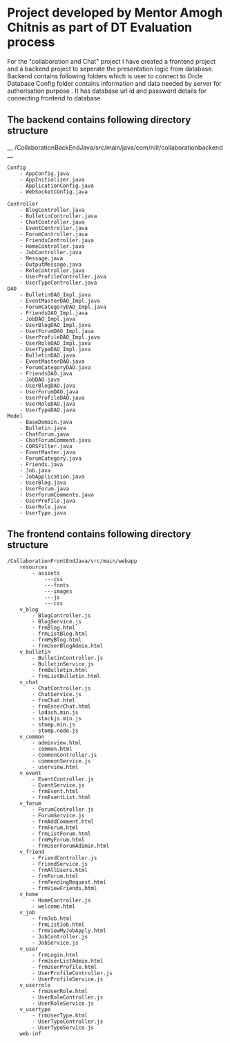 # Project developed by Mentor Amogh Chitnis as part of DT Evaluation process #


For the "collaboration and Chat" project I have created a frontend project and a
backend project to seperate the presentation logic from database.
Backend contains following folders which is user to connect to Orcle Database
Config folder contains information and data needed by server for autherisation 
purpose . It has database url id and password details for connecting frontend to database
## The backend contains following directory structure ##


__ /CollaborationBackEndJava/src/main/java/com/niit/collaborationbackend __

	Config
		- AppConfig.java
		- AppInitializer.java
		- ApplicationConfig.java
		- WebSocketCOnfig.java
	
	Controller
		- BlogController.java
		- BulletinController.java
		- ChatController.java
		- EventController.java
		- ForumController.java
		- FriendsController.java
		- HomeController.java
		- JobController.java
		- Message.java
		- OutputMessage.java
		- RoleController.java
		- UserProfileController.java
		- UserTypeController.java			
	DAO
		- BulletinDAO_Impl.java		
		- EventMasterDAO_Impl.java
		- ForumCategoryDAO_Impl.java
		- FriendsDAO_Impl.java
		- JobDAO_Impl.java
		- UserBlogDAO_Impl.java
		- UserForumDAO_Impl.java
		- UserProfileDAO_Impl.java
		- UserRoleDAO_Impl.java
		- UserTypeDAO_Impl.java
		- BulletinDAO.java		
		- EventMasterDAO.java
		- ForumCategoryDAO.java
		- FriendsDAO.java
		- JobDAO.java
		- UserBlogDAO.java
		- UserForumDAO.java
		- UserProfileDAO.java
		- UserRoleDAO.java
		- UserTypeDAO.java
	Model
		- BaseDomain.java	
		- Bulletin.java	
		- ChatForum.java
		- ChatForumComment.java
		- CORSFilter.java		
		- EventMaster.java
		- ForumCategory.java
		- Friends.java
		- Job.java
		- JobApplication.java
		- UserBlog.java
		- UserForum.java
		- UserForumComments.java
		- UserProfile.java
		- UserRole.java
		- UserType.java
		
		
## The frontend contains following directory structure ##



	/CollaborationFrontEndJava/src/main/webapp
		resources
			- asssets
				---css
				---fonts
				---images
				---js
				---css
		v_blog
			- BlogController.js
			- BlogService.js
			- frmBlog.html
			- frmListBlog.html
			- frmMyBlog.html
			- frmUserBlogAdmin.html
		v_bulletin
			- BulletinController.js
			- BulletinService.js
			- frmBulletin.html
			- frmListBulletin.html
		v_chat
			- ChatController.js
			- ChatService.js
			- frmChat.html
			- frmEnterChat.html
			- lodash.min.js
			- stockjs.min.js
			- stomp.min.js
			- stomp.node.js
		v_common
			- adminview.html
			- common.html
			- CommonController.js
			- commeonService.js
			- userview.html
		v_event
			- EventController.js
			- EventService.js
			- frmEvent.html
			- frmEventList.html
		v_forum
			- ForumController.js
			- ForumService.js
			- frmAddComment.html
			- frmForum.html
			- frmListForum.html
			- frmMyForum.html
			- frmUserForumAdimin.html
		v_friend
			- FriendController.js
			- FriendService.js
			- frmAllUsers.html
			- frmForum.html
			- frmPendingRequest.html
			- frmViewFriends.html
		v_home
			- HomeController.js
			- welcome.html
		v_job
			- frmJob.html
			- frmListJob.html
			- frmViewMyJobApply.html
			- JobController.js
			- JobService.js
		v_user
			- frmLogin.html
			- frmUserListAdmin.html
			- frmUserProfile.html
			- UserProfileController.js
			- UserProfileService.js
		v_userrole
			- frmUserRole.html
			- UserRoleController.js
			- UserRoleService.js
		v_usertype
			- frmUserType.html
			- UserTypeController.js
			- UserTypeService.js
		web-inf
